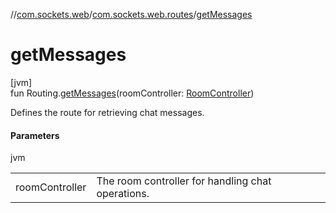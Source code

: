 //[com.sockets.web](../../index.md)/[com.sockets.web.routes](index.md)/[getMessages](get-messages.md)

# getMessages

[jvm]\
fun Routing.[getMessages](get-messages.md)(roomController: [RoomController](../com.sockets.web.roomController/-room-controller/index.md))

Defines the route for retrieving chat messages.

#### Parameters

jvm

| | |
|---|---|
| roomController | The room controller for handling chat operations. |
